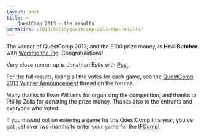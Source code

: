 ```yaml
---
layout: post
title: >
    QuestComp 2013 - the results
permalink: /2013/07/15/questcomp-2013-the-results/
---
```

The winner of QuestComp 2013, and the £100 prize money, is <strong>Heal Butcher</strong> with <a href="http://textadventures.co.uk/games/view/xfdmtdfvdueyvd5q2qrhlw/worship-the-pig">Worship the Pig</a>. Congratulations!

Very close runner up is Jonathan Estis with <a href="http://textadventures.co.uk/games/view/ksrwdwfha02e8xpuev2t9w/pest">Pest</a>.

For the full results, listing all the votes for each game, see the <a href="http://forum.textadventures.co.uk/viewtopic.php?f=5&amp;t=3791">QuestComp 2013 Winner Announcement</a> thread on the forums.

Many thanks to Evan Williams for organising the competition, and thanks to Phillip Zolla for donating the prize money. Thanks also to the entrants and everyone who voted.

If you missed out on entering a game for the QuestComp this year, you've got just over two months to enter your game for the <a href="http://ifcomp.org/">IFComp</a>!